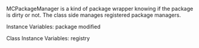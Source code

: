 MCPackageManager is a kind of package wrapper knowing if the package is dirty or not.
The class side manages registered package managers.

Instance Variables:
	package	<MCPackage>
	modified	<Boolean>

Class Instance Variables:
	registry	<Dictionary>